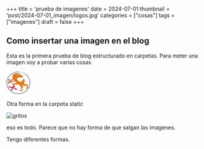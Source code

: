 +++
title = 'prueba de imagenes'
date = 2024-07-01
thumbnail = 'post/2024-07-01_imagen/logos.jpg'
categories = ["cosas"]
tags = ["imagenes"]
draft = false
+++

## Como insertar una imagen en el blog

Esta es la primera prueba de blog estructurado en carpetas.
Para meter una imagen voy a probar varias cosas

![gritos](logos.jpg)


Otra forma en la carpeta static

![gritos](../../img/Mona_Lisa.jpg)

eso es todo.
Parece que no hay forma de que salgan las imagenes.

Tengo diferentes formas.
